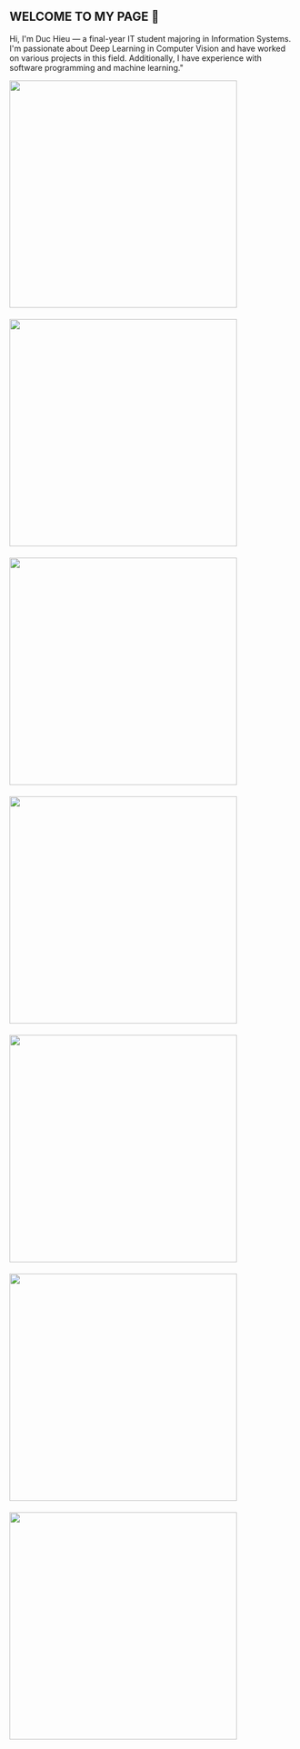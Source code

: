 ## WELCOME TO MY PAGE 👋

Hi, I'm Duc Hieu — a final-year IT student majoring in Information Systems. I'm passionate about Deep Learning in Computer Vision and have worked on various projects in this field. Additionally, I have experience with software programming and machine learning."

<div style="display: flex; flex-wrap: wrap; gap: 20px;">
  <a href="https://github.com/hieuducle/TenisVision/">
    <img width="400" src="https://github-readme-stats.anuraghazra1.vercel.app/api/pin/?username=hieuducle&repo=TenisVision&theme=radical" />
  </a>
  <a href="https://github.com/hieuducle/PriceVision/">
    <img width="400" src="https://github-readme-stats.anuraghazra1.vercel.app/api/pin/?username=hieuducle&repo=PriceVision&theme=merko" />
  </a>
  <a href="https://github.com/hieuducle/RoadCarVision/">
    <img width="400" src="https://github-readme-stats.anuraghazra1.vercel.app/api/pin/?username=hieuducle&repo=RoadCarVision&theme=gruvbox" />
  </a>
  <a href="https://github.com/hieuducle/Cifar10Classification/">
    <img width="400" src="https://github-readme-stats.anuraghazra1.vercel.app/api/pin/?username=hieuducle&repo=Cifar10Classification&theme=gruvbox" />
  </a>
  <a href="https://github.com/hieuducle/CountingPushUp/">
    <img width="400" src="https://github-readme-stats.anuraghazra1.vercel.app/api/pin/?username=hieuducle&repo=CountingPushUp&theme=gruvbox" />
  </a>
  <a href="https://github.com/hieuducle/studenScore/">
    <img width="400" src="https://github-readme-stats.anuraghazra1.vercel.app/api/pin/?username=hieuducle&repo=studenScore&theme=dark" />
  </a>
  <a href="https://github.com/hieuducle/Diabetes/">
    <img width="400" src="https://github-readme-stats.anuraghazra1.vercel.app/api/pin/?username=hieuducle&repo=Diabetes&theme=dark" />
  </a>
  
</div>


